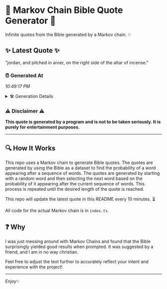 # 📖 Markov Chain Bible Quote Generator 📖

Infinite quotes from the Bible generated by a Markov chain. ✨

## ✨ Latest Quote ✨
"jordan, and pitched in aroer, on the right side of the altar of incense."

### ⏰ Generated At
*10:49:17 PM*

<details>
    <summary>🛠️ Generation Details</summary>
    <p>
        <strong>🌱 Seed:</strong> jordan,<br>
        <strong>🔄 Iterations:</strong> 13<br>
        <strong>📜 Context History:</strong><br>[ jordan, ]: and<br>[ jordan,, and ]: pitched<br>[ jordan,, and, pitched ]: in<br>[ jordan,, and, pitched, in ]: aroer,<br>[ jordan,, and, pitched, in, aroer, ]: on<br>[ jordan,, and, pitched, in, aroer,, on ]: the<br>[ and, pitched, in, aroer,, on, the ]: right<br>[ pitched, in, aroer,, on, the, right ]: side<br>[ in, aroer,, on, the, right, side ]: of<br>[ aroer,, on, the, right, side, of ]: the<br>[ on, the, right, side, of, the ]: altar<br>[ the, right, side, of, the, altar ]: of<br>[ right, side, of, the, altar, of ]: incense.<br>
    </p>
</details>

### ⚠️ Disclaimer ⚠️
**This quote is generated by a program and is not to be taken seriously. It is purely for entertainment purposes.**

---

## 🔍 How It Works

This repo uses a Markov chain to generate Bible quotes. The quotes are generated by using the Bible as a dataset to find the probability of a word appearing after a sequence of words. The quotes are generated by starting with a random word and then selecting the next word based on the probability of it appearing after the current sequence of words. This process is repeated until the desired length of the quote is reached.

This repo will update the latest quote in this README every 10 minutes. ⏳

All code for the actual Markov chain is in `index.ts`.

## ❓ Why

I was just messing around with Markov Chains and found that the Bible surprisingly yielded good results when prompted. 
It was suggested by a friend, and I am in no way christian.

Feel free to adjust the text further to accurately reflect your intent and experience with the project!

---

*Enjoy*✨
